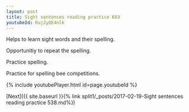 ```yaml
---
layout: post
title: Sight sentences reading practice 683
youtubeId: Ruj2yQE4nlk
---
```

 
 
Helps to learn sight words and their spelling.

Opportunitiy to repeat the spelling. 

Practice spelling. 
 
Practice for spelling bee competitions. 
 
{% include youtubePlayer.html id=page.youtubeId %}
 
 

[Next]({{ site.baseurl }}{% link  split1/_posts/2017-02-19-Sight sentences reading practice 538.md%})
 
